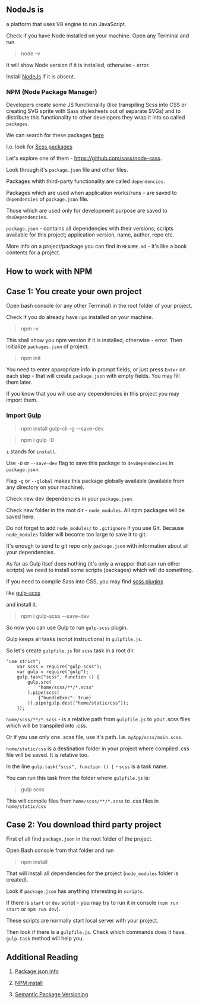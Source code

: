 ## NodeJs is

a platform that uses V8 engine to run JavaScript. 

Check if you have Node installed on your machine. Open any Terminal and run

> node -v

It will show Node version if it is installed, otherwise - error.

Install [NodeJs](https://nodejs.org/uk/download/) if it is absent.


### NPM (Node Package Manager)

Developers create some JS functionality (like transpiling Scss into CSS or creating SVG sprite with Sass stylesheets out of separate SVGs)
and to distribute this functionality to other developers they wrap it into so called `packages`.

We can search for these packages [here](https://www.npmjs.com/)

I.e. look for [Scss packages](https://www.npmjs.com/search?q=scss)

Let's explore one of them - https://github.com/sass/node-sass. 

Look through it's `package.json` file and other files.

Packages whith third-party functionality are called `dependencies`. 

Packages which are used when application works/runs - are saved to `dependencies` of `package.json` file.

Those which are used only for development purpose are saved to `devDependencies`. 

`package.json` - contains all dependencies with their versions; scripts available for this project; application version, name, author, repo etc. 

More info on a project/package you can find in `README.md` - it's like a book contents for a project. 

## How to work with NPM

## Case 1: You create your own project

Open bash console (or any other Terminal) in the root folder of your project. 

Check if you do already have `npm` installed on your machine.

> npm -v

This shall show you npm version if it is installed, otherwise - error.
Then initialize `packages.json` of project.

> npm init

You need to enter appropriate info in prompt fields, or just press `Enter` on each step - that will create `package.json` with empty fields. You may fill them later.

If you know that you will use any dependencies in this project you may import them.

### Import [Gulp](https://www.npmjs.com/package/gulp)

> npm install gulp-cli -g --save-dev

> npm i gulp -D

`i` stands for `install`. 

Use `-D` or `--save-dev` flag to save this package to `devDependencies` in `package.json`.

Flag `-g` or `--global` makes this package globally available (available from any directory on your machine).

Check new dev dependencies in your `package.json`.

Check new folder in the root dir - `node_modules`. All npm packages will be saved here. 

Do not forget to add `node_modules/` to `.gitignore` if you use Git. 
Because `node_modules` folder will become too large to save it to git. 

It's enough to send to git repo only `package.json` with information about all your dependencies.

As far as Gulp itsef does nothing (it's only a wrapper that can run other scripts) we need to install some scripts (packages) which will do something. 

If you need to compile Sass into CSS, you may find [scss plugins](https://gulpjs.com/plugins/) 

like [gulp-scss](https://www.npmjs.com/package/gulp-scss) 

and install it.

> npm i gulp-scss --save-dev

So now you can use Gulp to run `gulp-scss` plugin.

Gulp keeps all tasks (script instructions) in `gulpfile.js`. 

So let's create `gulpfile.js` for `scss` task in a root dir.

```
"use strict";
    var scss = require("gulp-scss");
    var gulp = require("gulp");
    gulp.task("scss", function () {
        gulp.src(
            "home/scss/**/*.scss"
        ).pipe(scss(
            {"bundleExec": true}
        )).pipe(gulp.dest("home/static/css"));
    });
```

`home/scss/**/*.scss` - is a relative path from `gulpfile.js` to your .scss files which will be transpiled into .css.

Or if you use only one .scss file, use it's path. I.e. `myApp/scss/main.scss`.

`home/static/css` is a destination folder in your project where compiled .css file will be saved. It is relative too.

In the line `gulp.task("scss", function () {` - `scss` is a task name. 

You can run this task from the folder where `gulpfile.js` is:

> gulp scss

This will compile files from `home/scss/**/*.scss` to .css files in `home/static/css`


## Case 2: You download third party project

First of all find `package.json` in the root folder of the project.

Open Bash console from that folder and run

> npm install

That will install all dependencies for the project (`node_modules` folder is created).

Look if `package.json` has anything interesting in `scripts`. 

If there is `start` or `dev` script - you may try to run it in console (`npm run start` or `npm run dev`). 

These scripts are normally start local server with your project.

Then look if there is a `gulpfile.js`. Check which commands does it have. 
`gulp.task` method will help you.


## Additional Reading

1) [Package.json info](https://docs.npmjs.com/files/package.json)

2) [NPM install](https://docs.npmjs.com/cli/install)

3) [Semantic Package Versioning](https://docs.npmjs.com/about-semantic-versioning)